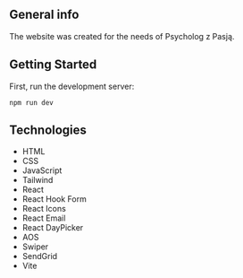 ## General info
The website was created for the needs of Psycholog z Pasją.

## Getting Started
First, run the development server:

```
npm run dev
```

## Technologies
* HTML
* CSS
* JavaScript
* Tailwind
* React
* React Hook Form
* React Icons
* React Email
* React DayPicker
* AOS
* Swiper
* SendGrid
* Vite